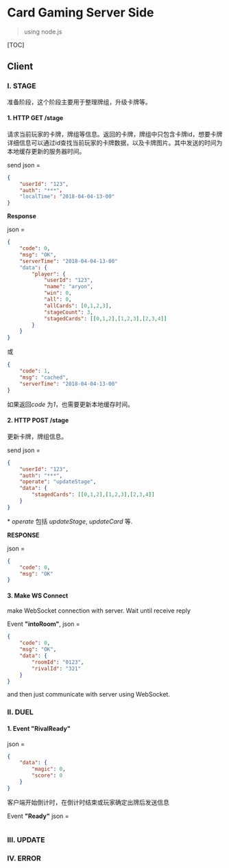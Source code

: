 # Card Gaming Server Side

> using node.js

[TOC]

## Client

### I. STAGE

准备阶段，这个阶段主要用于整理牌组，升级卡牌等。

#### 1. HTTP GET /stage

请求当前玩家的卡牌，牌组等信息。返回的卡牌，牌组中只包含卡牌id，想要卡牌详细信息可以通过id查找当前玩家的卡牌数据，以及卡牌图片。其中发送的时间为本地缓存更新的服务器时间。

send json = 

```json
{
    "userId": "123",
    "auth": "***"，
    "localTime": "2018-04-04-13-00"
}
```

**Response**

json = 

```json
{
    "code": 0,
    "msg": "OK",
    "serverTime": "2018-04-04-13-00"
    "data": {
        "player": {
            "userId": "123",
            "name": "aryon",
            "win": 0,
            "all": 0,
        	"allCards": [0,1,2,3],
            "stageCount": 3,
        	"stagedCards": [[0,1,2],[1,2,3],[2,3,4]]
        }
    }
}
```

或

```json
{
    "code": 1,
    "msg": "cached",
    "serverTime": "2018-04-04-13-00"
}
```

如果返回*code* 为*1*，也需要更新本地缓存时间。

#### 2. HTTP POST /stage

更新卡牌，牌组信息。

send json =

```json
{
    "userId": "123",
    "auth": "***",
    "operate": "updateStage",
    "data": {
        "stagedCards": [[0,1,2],[1,2,3],[2,3,4]]
    }
}
```

\* *operate* 包括 *updateStage*, *updateCard* 等.

**RESPONSE**

json =

```json
{
    "code": 0,
    "msg": "OK"
}
```

#### 3. Make WS Connect

make WebSocket connection with server. Wait until receive reply

Event **"intoRoom"**, json =

```json
{
    "code": 0,
    "msg": "OK",
    "data": {
        "roomId": "0123",
        "rivalId": "321"
    }
}
```

and then just communicate with server using WebSocket.

### II. DUEL

#### 1. Event "RivalReady"

json =

```json
{
    "data": {
        "magic": 0,
        "score": 0
    }
}
```

客户端开始倒计时，在倒计时结束或玩家确定出牌后发送信息

Event **"Ready"** json =

```json

```



### III. UPDATE



### IV. ERROR

